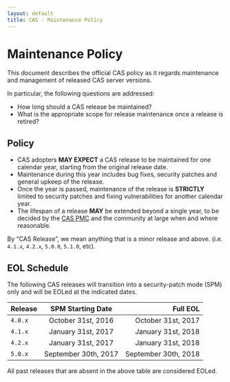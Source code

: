 ```yaml
---
layout: default
title: CAS - Maintenance Policy
---
```


# Maintenance Policy

This document describes the official CAS policy as it regards maintenance and management of released CAS server versions.

In particular, the following questions are addressed:

- How long should a CAS release be maintained?
- What is the appropriate scope for release maintenance once a release is retired?

## Policy

- CAS adopters **MAY EXPECT** a CAS release to be maintained for one calendar year, starting from the original release date.
- Maintenance during this year includes bug fixes, security patches and general upkeep of the release.
- Once the year is passed, maintenance of the release is **STRICTLY** limited to security patches and fixing vulnerabilities for another calendar year.
- The lifespan of a release **MAY** be extended beyond a single year, to be decided by the [CAS PMC](../Mailing-Lists.html) and the community at large when and where reasonable.

By “CAS Release”, we mean anything that is a minor release and above. (i.e. `4.1.x`, `4.2.x`, `5.0.0`, `5.1.0`, etc).

## EOL Schedule

The following CAS releases will transition into a security-patch mode (SPM) only and will be EOLed at the indicated dates.

| Release        | SPM Starting Date  | Full EOL  |
| -------------- |:-------------:| --------------:|
| `4.0.x`        | October 31st, 2016 | October 31st, 2017 |
| `4.1.x`        | January 31st, 2017 | January 31st, 2018 |
| `4.2.x`        | January 31st, 2017  | January 31st, 2018 |
| `5.0.x`        | September 30th, 2017  | September 30th, 2018 |

All past releases that are absent in the above table are considered EOLed.

